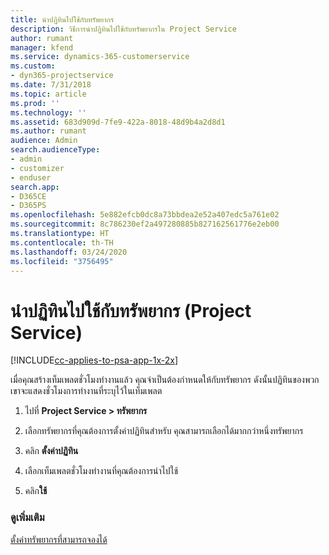 ```yaml
---
title: นำปฏิทินไปใช้กับทรัพยากร
description: วิธีการนำปฏิทินไปใช้กับทรัพยากรใน Project Service
author: rumant
manager: kfend
ms.service: dynamics-365-customerservice
ms.custom:
- dyn365-projectservice
ms.date: 7/31/2018
ms.topic: article
ms.prod: ''
ms.technology: ''
ms.assetid: 683d909d-7fe9-422a-8018-48d9b4a2d8d1
ms.author: rumant
audience: Admin
search.audienceType:
- admin
- customizer
- enduser
search.app:
- D365CE
- D365PS
ms.openlocfilehash: 5e882efcb0dc8a73bbdea2e52a407edc5a761e02
ms.sourcegitcommit: 8c786230ef2a497280885b827162561776e2eb00
ms.translationtype: HT
ms.contentlocale: th-TH
ms.lasthandoff: 03/24/2020
ms.locfileid: "3756495"
---
```

# <a name="apply-a-calendar-to-a-resource-project-service"></a>นำปฏิทินไปใช้กับทรัพยากร (Project Service)

[!INCLUDE[cc-applies-to-psa-app-1x-2x](../includes/cc-applies-to-psa-app-1x-2x.md)]

เมื่อคุณสร้างเท็มเพลตชั่วโมงทำงานแล้ว คุณจำเป็นต้องกำหนดให้กับทรัพยากร ดังนั้นปฏิทินของพวกเขาจะแสดงชั่วโมงการทำงานที่ระบุไว้ในเท็มเพลต  
  
1.  ไปที่ **Project Service > ทรัพยากร**  
  
2.  เลือกทรัพยากรที่คุณต้องการตั้งค่าปฏิทินสำหรับ คุณสามารถเลือกได้มากกว่าหนึ่งทรัพยากร  
  
3.  คลิก **ตั้งค่าปฏิทิน**  
  
4.  เลือกเท็มเพลตชั่วโมงทำงานที่คุณต้องการนำไปใช้  
  
5.  คลิก**ใช้**  
  
### <a name="see-also"></a>ดูเพิ่มเติม  
 [ตั้งค่าทรัพยากรที่สามารถจองได้](../project-service/set-up-resources.md)
